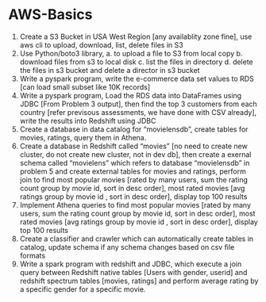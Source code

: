 # AWS-Basics
1. Create a S3 Bucket in USA West Region [any availablity zone fine], use aws cli to upload, download, list, delete files in S3
2. Use Python/boto3 library,
	a. to upload a file to S3 from local copy
	b. download files from s3 to local disk
	c. list the files in directory
	d. delete the files in s3 bucket and delete a director in s3 bucket
4. Write a pyspark program, write the e-commerce data set values to RDS [can load small subset like 10K records]
5. Write a pyspark program, Load the RDS data into DataFrames using JDBC [From Problem 3 output], then find the top 3 customers from each country [refer previsous assessments, we have done with CSV already], write the results into Redshift using JDBC
6. Create a database in data catalog for “movielensdb”, create tables for movies, ratings, query them in Athena.
7. Create a database in Redshift called “movies” [no need to create new cluster, do not create new cluster, not in dev db], then create a exernal schema called “movielens” which refers to database “movielensdb”  in problem 5 and create external tables for movies and ratings, perform join to find most popular movies [rated by many users, sum the rating count group by movie id, sort in desc order], most rated movies [avg ratings   group by movie id , sort in desc order], display top 100 results
8. Implement Athena queries to find most popular movies [rated by many users, sum the rating count group by movie id, sort in desc order], most rated movies [avg ratings   group by movie id , sort in desc order], display top 100 results
9. Create a classifier and crawler which can automatically create tables in catalog, update schema if any schema changes based on csv file formats
10. Write a spark program with redshift and JDBC, which execute a join query between Redshift native tables [Users with gender, userid] and redshift spectrum tables [movies, ratings] and perform average rating by a specific gender for a specific movie. 
